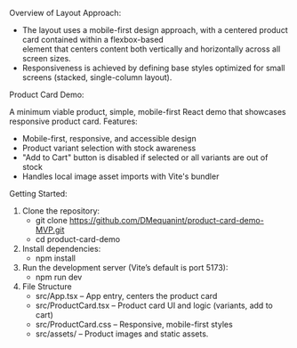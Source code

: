Overview of Layout Approach:
- The layout uses a mobile-first design approach, with a centered product card contained within a flexbox-based <main> element that centers content both vertically and horizontally across all screen sizes.
- Responsiveness is achieved by defining base styles optimized for small screens (stacked, single-column layout).

Product Card Demo:

A minimum viable product, simple, mobile-first React demo that showcases responsive product card.
Features:
- Mobile-first, responsive, and accessible design
- Product variant selection with stock awareness
- "Add to Cart" button is disabled if selected or all variants are out of stock
- Handles local image asset imports with Vite's bundler

Getting Started:
1. Clone the repository:
   - git clone https://github.com/DMequanint/product-card-demo-MVP.git
   - cd product-card-demo
3. Install dependencies:
    - npm install
4. Run the development server (Vite’s default is port 5173):
    - npm run dev
5. File Structure
   - src/App.tsx – App entry, centers the product card
   - src/ProductCard.tsx – Product card UI and logic (variants, add to cart)
   - src/ProductCard.css – Responsive, mobile-first styles
   - src/assets/ – Product images and static assets.
